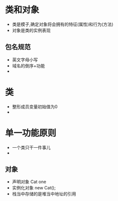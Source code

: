 # 类和对象
- 类是模子,确定对象将会拥有的特征(属性)和行为(方法)
- 对象是类的实例表现   
## 包名规范
- 英文字母小写
- 域名的倒序+功能
- 
# 类
- 整形成员变量初始值为0
- 
# 单一功能原则
- 一个类只干一件事儿
- 
## 对象
- 声明对象 Cat one
- 实例化对象 new Cat();
- 栈当中存储的是堆当中地址的引用
